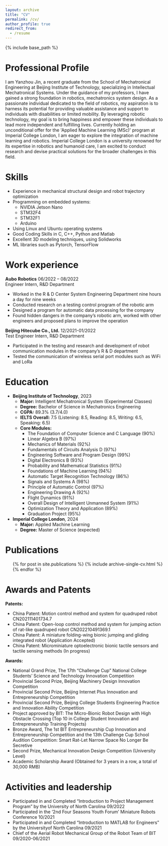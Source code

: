 ```yaml
---
layout: archive
title: "CV"
permalink: /cv/
author_profile: true
redirect_from:
  - /resume
---
```


{% include base_path %}

Professional Profile
======
I am Yanzhou Jin, a recent graduate from the School of Mechatronical Engineering at Beijing Institute of Technology, specializing in Intellectual Mechatronical Systems. Under the guidance of my professors, I have gained a strong foundation in robotics, mechatronics system design. As a passionate individual dedicated to the field of robotics, my aspiration is to harness its potential for providing valuable assistance and support to individuals with disabilities or limited mobility. By leveraging robotic technology, my goal is to bring happiness and empower these individuals to lead more independent and fulfilling lives. Currently holding an unconditional offer for the 'Applied Machine Learning (MSc)' program at Imperial College London, I am eager to explore the integration of machine learning and robotics. Imperial College London is a university renowned for its expertise in robotics and humanoid care, I am excited to conduct research and devise practical solutions for the broader challenges in this field.

Skills
======
* Experience in mechanical structural design and robot trajectory optimization
* Programming on embedded systems:
  * NVIDIA Jetson Nano
  * STM32F4
  * STM32F1
  * Arduino
* Using Linux and Ubuntu operating systems
* Good Coding Skills in C, C++, Python and Matlab
* Excellent 3D modeling techniques, using Solidworks
* ML libraries such as Pytorch, TensorFlow
  
Work experience
======
**Aubo Robotics** 06/2022 – 08/2022  
Engineer Intern, R&D Department
* Worked in the R & D Center System Engineering Department nine hours a day for nine weeks
* Conducted research on a testing control program of the robotic arm
* Designed a program for automatic data processing for the company
* Found hidden dangers in the company’s robotic arm, worked with other engineers and proposed plans to improve the operation

**Beijing Hitecube Co., Ltd.** 12/2021-01/2022  
Test Engineer Intern, R&D Department
* Participated in the testing and research and development of robot communication modules in the company’s R & D department
* Tested the communication of wireless serial port modules such as WiFi and LoRa

Education
======
* **Beijing Institute of Technology**, 2023
  * **Major:** Intelligent Mechatronical System (Experimental Classes)
  * **Degree:** Bachelor of Science in Mechatronics Engineering
  * **CGPA:** 89.3% (3.7/4.0)
  * **IELTS Overall:** 7.5 (Listening: 8.5, Reading: 8.5, Writing: 6.5, Speaking: 6.5)
  * **Core Modules:**
    * The Foundation of Computer Science and C Language (90%)
    * Linear Algebra B (97%)
    * Mechanics of Materials (92%)
    * Fundamentals of Circuits Analysis D (97%)
    * Engineering Software and Program Design (99%)
    * Digital Electronics B (93%)
    * Probability and Mathematical Statistics (91%)
    * Foundations of Machine Learning (94%)
    * Automatic Target Recognition Technology (86%)
    * Signals and Systems A (98%)
    * Principle of Automatic Control (97%)
    * Engineering Drawing A (92%)
    * Flight Dynamics (91%)
    * Overall Design of Intelligent Unmanned System (91%)
    * Optimization Theory and Application (89%)
    * Graduation Project (95%)
* **Imperial College London**, 2024
  * **Major:** Applied Machine Learning
  * **Degree:** Master of Science (expected)

Publications
======
  <ul>{% for post in site.publications %}
    {% include archive-single-cv.html %}
  {% endfor %}</ul>
  
Awards and Patents
======
**Patents:**
* China Patent: Motion control method and system for quadruped robot CN202111401734.7
* China Patent: Open-loop control method and system for jumping action of rat-like quadruped robot CN202210491369.1
* China Patent: A miniature folding-wing bionic jumping and gliding integrated robot (Application Accepted)
* China Patent: Microminiature optoelectronic bionic tactile sensors and tactile sensing methods (In progress)

**Awards:**
* National Grand Prize, The 17th “Challenge Cup” National College Students’ Science and Technology Innovation Competition
* Provincial Second Prize, Beijing Machinery Design Innovation Competition
* Provincial Second Prize, Beijing Internet Plus Innovation and Entrepreneurship Competition
* Provincial Second Prize, Beijing College Students Engineering Practice and Innovation Ability Competition
* Project approved by BIT: The Micro-Bionic Robot Design with High Obstacle Crossing (Top 10 in College Student Innovation and Entrepreneurship Training Projects)
* Bronze Award, The 1st BIT Entrepreneurship Cup Innovation and Entrepreneurship Competition and the 13th Challenge Cup School Audition Competition: Smart Rat-Let Narrow Space No Longer Be Secretive
* Second Prize, Mechanical Innovation Design Competition (University Level)
* Academic Scholarship Award (Obtained for 3 years in a row, a total of 30,000 RMB)

Activities and leadership
======
* Participated in and Completed “Introduction to Project Management Program” by the University of North Carolina 09/2022
* Participated in the ‘2nd Four Seasons Youth Forum’ Miniature Robots Conference 10/2021
* Participated in and Completed “Introduction to MATLAB for Engineers” by the Universityof North Carolina 09/2021
* Chief of the Aerial Robot Mechanical Group of the Robot Team of BIT 09/2020-06/2021
